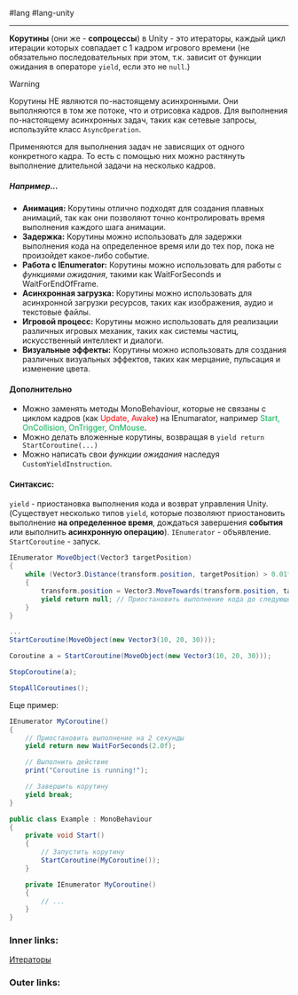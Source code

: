 #lang #lang-unity

---
**Корутины** (они же - **сопроцессы**) в Unity - это итераторы, каждый цикл итерации которых совпадает с 1 кадром игрового времени (не обязательно последовательных при этом, т.к. зависит от функции ожидания в операторе `yield`, если это не `null`.)

> [!warning]
> Корутины НЕ являются по-настоящему асинхронными. Они выполняются в том же потоке, что и отрисовка кадров.
> Для выполнения по-настоящему асинхронных задач, таких как сетевые запросы, используйте класс `AsyncOperation`.

Применяются для выполнения задач не зависящих от одного конкретного кадра.
То есть с помощью них можно растянуть выполнение длительной задачи на несколько кадров.

##### **Например...**
- **Анимация:** 
	Корутины отлично подходят для создания плавных анимаций, так как они позволяют точно контролировать время выполнения каждого шага анимации.
- **Задержка:** 
	Корутины можно использовать для задержки выполнения кода на определенное время или до тех пор, пока не произойдет какое-либо событие.
- **Работа с IEnumerator:** 
	Корутины можно использовать для работы с *функциями ожидания*, такими как WaitForSeconds и WaitForEndOfFrame.
- **Асинхронная загрузка:** 
	Корутины можно использовать для асинхронной загрузки ресурсов, таких как изображения, аудио и текстовые файлы.
- **Игровой процесс:** 
	Корутины можно использовать для реализации различных игровых механик, таких как системы частиц, искусственный интеллект и диалоги.
- **Визуальные эффекты:** 
	Корутины можно использовать для создания различных визуальных эффектов, таких как мерцание, пульсация и изменение цвета.


#### **Дополнительно**
- Можно заменять методы MonoBehaviour, которые не связаны с циклом кадров (как <font color="#ff0000">Update, Awake</font>) на IEnumarator, например <font color="#00b050">Start, OnCollision, OnTrigger, OnMouse</font>.
- Можно делать вложенные корутины, возвращая в `yield return StartCoroutine(...)`
- Можно написать свои *функции ожидания* наследуя `CustomYieldInstruction`.

#### **Синтаксис:**
`yield`  - приостановка выполнения кода и возврат управления Unity. (Существует несколько типов `yield`, которые позволяют приостановить выполнение **на определенное время**, дождаться завершения **события** или выполнить **асинхронную операцию**).
`IEnumerator` - объявление.
`StartCoroutine` - запуск.

```csharp
IEnumerator MoveObject(Vector3 targetPosition)
{
    while (Vector3.Distance(transform.position, targetPosition) > 0.01f)
    {
        transform.position = Vector3.MoveTowards(transform.position, targetPosition, speed * Time.deltaTime);
        yield return null; // Приостановить выполнение кода до следующего кадра
    }
}

...
StartCoroutine(MoveObject(new Vector3(10, 20, 30)));

Coroutine a = StartCoroutine(MoveObject(new Vector3(10, 20, 30)));

StopCoroutine(a);

StopAllCoroutines();

```

Еще пример:
```csharp
IEnumerator MyCoroutine()
{
    // Приостановить выполнение на 2 секунды
    yield return new WaitForSeconds(2.0f);

    // Выполнить действие
    print("Coroutine is running!");

    // Завершить корутину
    yield break;
}

public class Example : MonoBehaviour
{
    private void Start()
    {
        // Запустить корутину
        StartCoroutine(MyCoroutine());
    }

    private IEnumerator MyCoroutine()
    {
        // ...
    }
}

```

### Inner links:
[Итераторы](1.%20Lang/C-sharp/0.%20Введение/2.%20Функции/Итераторы.md)


### Outer links:


